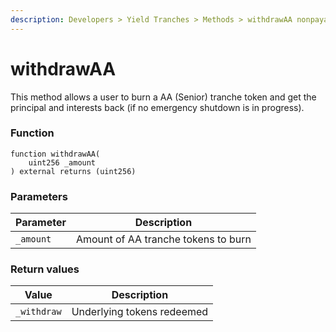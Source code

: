 ```yaml
---
description: Developers > Yield Tranches > Methods > withdrawAA nonpayable
---
```


# withdrawAA

This method allows a user to burn a AA (Senior) tranche token and get the principal and interests back (if no emergency shutdown is in progress).

### Function

```solidity
function withdrawAA(
    uint256 _amount
) external returns (uint256)
```

### Parameters

| Parameter | Description                         |
| --------- | ----------------------------------- |
| `_amount` | Amount of AA tranche tokens to burn |

### Return values

| Value       | Description                |
| ----------- | -------------------------- |
| `_withdraw` | Underlying tokens redeemed |
